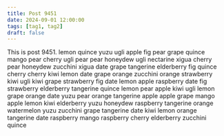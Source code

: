 ```yaml
---
title: Post 9451
date: 2024-09-01 12:00:00
tags: [tag1, tag2]
draft: false
---
```

This is post 9451.
lemon
quince
yuzu
ugli
apple
fig
pear
grape
quince
mango
pear
cherry
ugli
pear
pear
honeydew
ugli
nectarine
xigua
cherry
pear
honeydew
zucchini
xigua
date
grape
tangerine
elderberry
fig
quince
cherry
cherry
kiwi
lemon
date
grape
orange
zucchini
orange
strawberry
kiwi
ugli
kiwi
grape
strawberry
fig
date
lemon
apple
raspberry
date
fig
strawberry
elderberry
tangerine
quince
lemon
pear
apple
kiwi
ugli
lemon
grape
orange
date
yuzu
pear
orange
tangerine
apple
apple
grape
mango
apple
lemon
kiwi
elderberry
yuzu
honeydew
raspberry
tangerine
orange
watermelon
yuzu
zucchini
grape
tangerine
date
kiwi
lemon
orange
tangerine
date
raspberry
mango
raspberry
cherry
elderberry
zucchini
quince
